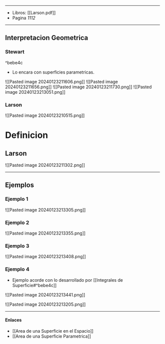 
---
- Libros: [[Larson.pdf]]
- Pagina *1112*
---


## Interpretacion Geometrica

### Stewart

^bebe4c

- Lo encara con superficies parametricas.

![[Pasted image 20240123211606.png]]
![[Pasted image 20240123211656.png]] ![[Pasted image 20240123211730.png]] 
![[Pasted image 20240123213051.png]]

### Larson

![[Pasted image 20240123210515.png]]


# Definicion

## Larson

![[Pasted image 20240123211302.png]]



---
## Ejemplos
### Ejemplo 1

![[Pasted image 20240123213305.png]]

### Ejemplo 2

![[Pasted image 20240123213355.png]]

### Ejemplo 3

![[Pasted image 20240123213408.png]]

### Ejemplo 4

- Ejemplo acorde con lo desarrollado por [[Integrales de Superficie#^bebe4c]]
 
![[Pasted image 20240123213441.png]]

![[Pasted image 20240123213205.png]]



---

#### Enlaces
- [[Area de una Superficie en el Espacio]]
- [[Area de una Superficie Parametrica]]
